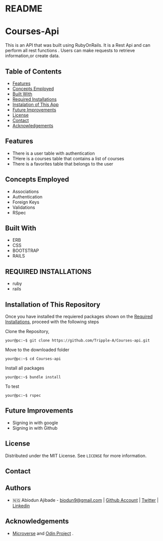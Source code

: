 # README
# Courses-Api
This is an API that was built using RubyOnRails. It is a Rest Api and can perform all rest functions . Users can make requests to retrieve information,or create data.

## Table of Contents

* [Features](#features)
* [Concepts Employed](#concepts-employed)
* [Built With](#built-with)
* [Required Installations](#required-installations)
* [Instalation of This App](#instalation)
* [Future Improvements](#future-improvements)
* [License](#license)
* [Contact](#contact)
* [Acknowledgements](#acknowledgements)


<!-- features -->
## Features
* There is a user table with authentication
* THere is a courses table that contains a list of courses
* There is a favorites table that belongs to the user

<!-- concepts employed -->
## Concepts Employed
* Associations
* Authentication
* Foreign Keys
* Validations
* RSpec

<!-- BUILT WITH -->
## Built With
* ERB
* CSS
* BOOTSTRAP
* RAILS


<!-- REQUIRED INSTALLATION -->
## REQUIRED INSTALLATIONS
* ruby
* rails

<!-- INSTALLATION -->
## Installation of This Repository

Once you have installed the requiered packages shown on the [Required Installations](#required-installations), proceed with the following steps

Clone the Repository,

```Shell
your@pc:~$ git clone https://github.com/Tripple-A/Courses-api.git
```

Move to the downloaded folder

```Shell
your@pc:~$ cd Courses-api
```

Install all packages

```Shell
your@pc:~$ bundle install
```

To test

```Shell
your@pc:~$ rspec
```


<!-- FUTURE IMPROVEMENTS -->
## Future Improvements
* Signing in with google
* Signing in with Github

## License

Distributed under the MIT License. See `LICENSE` for more information.

<!-- CONTACT -->
## Contact
## Authors
* 🇳🇬  Abiodun Ajibade - biodun9@gmail.com | [Github Account](https://github.com/Tripple-A) | [Twitter](https://twitter.com/AbiodunAjibade3) | [Linkedin](https://linkedin.com/in/abiodun-ajibade)


<!-- ACKNOWLEDGEMENTS -->
## Acknowledgements

* <a href="https://www.microverse.org/"> Microverse</a>  and <a href="https://www.theodinproject.com/"> Odin Project</a> .


